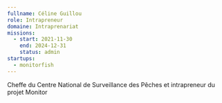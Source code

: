 ```yaml
---
fullname: Céline Guillou
role: Intrapreneur
domaine: Intraprenariat
missions:
  - start: 2021-11-30
    end: 2024-12-31
    status: admin
startups:
  - monitorfish
---
```


Cheffe du Centre National de Surveillance des Pêches et intrapreneur du projet Monitor
